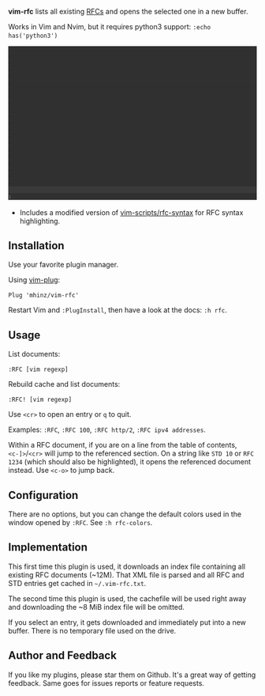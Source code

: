 **vim-rfc** lists all existing [RFCs](https://en.wikipedia.org/wiki/Request_for_Comments) and opens the selected one in a new buffer.

Works in Vim and Nvim, but it requires python3 support: `:echo has('python3')`

![vim-rfc in action](./demo.svg)

- Includes a modified version of [vim-scripts/rfc-syntax](https://github.com/vim-scripts/rfc-syntax) for RFC syntax highlighting.

## Installation

Use your favorite plugin manager.

Using [vim-plug](https://github.com/junegunn/vim-plug):

    Plug 'mhinz/vim-rfc'

Restart Vim and `:PlugInstall`, then have a look at the docs: `:h rfc`.

## Usage

List documents:

```
:RFC [vim regexp]
```

Rebuild cache and list documents:

```
:RFC! [vim regexp]
```

Use `<cr>` to open an entry or `q` to quit.

Examples: `:RFC`, `:RFC 100`, `:RFC http/2`, `:RFC ipv4 addresses`.

Within a RFC document, if you are on a line from the table of contents,
`<c-]>`/`<cr>` will jump to the referenced section. On a string like `STD 10` or
`RFC 1234` (which should also be highlighted), it opens the referenced document
instead. Use `<c-o>` to jump back.

## Configuration

There are no options, but you can change the default colors used in the window
opened by `:RFC`. See `:h rfc-colors`.

## Implementation

This first time this plugin is used, it downloads an index file containing all
existing RFC documents (~12M). That XML file is parsed and all RFC and STD
entries get cached in `~/.vim-rfc.txt`.

The second time this plugin is used, the cachefile will be used right away and
downloading the ~8 MiB index file will be omitted.

If you select an entry, it gets downloaded and immediately put into a new
buffer. There is no temporary file used on the drive.

## Author and Feedback

If you like my plugins, please star them on Github. It's a great way of getting
feedback. Same goes for issues reports or feature requests.
